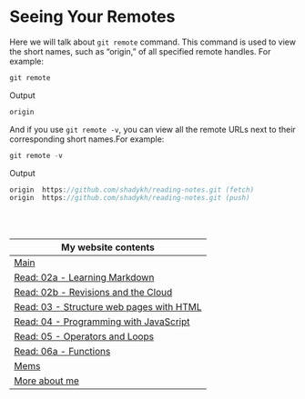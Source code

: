 # Seeing Your Remotes

Here we will talk about `git remote` command. This command is used to view the short names, such as “origin,” of all specified remote handles. For example:
```javascript
git remote
```
Output
```javascript 
origin
```
And if you use `git remote -v`, you can view all the remote URLs next to their corresponding short names.For example:
```javascript
git remote -v
```
Output
```javascript 
origin  https://github.com/shadykh/reading-notes.git (fetch)
origin  https://github.com/shadykh/reading-notes.git (push)
```
<br>

<br>

My website contents|
------------ | 
[Main](https://shadykh.github.io/reading-notes/) | 
[Read: 02a - Learning Markdown](./Read-02a) |
[Read: 02b - Revisions and the Cloud](./Read-02b) |
[Read: 03 - Structure web pages with HTML](Read-03) |
[Read: 04 - Programming with JavaScript](Read-04) |
[Read: 05 - Operators and Loops](Read-05) |
[Read: 06a - Functions](Read-06a) |
[Mems](./mems) |
[More about me](./aboutme) | 

<br>


